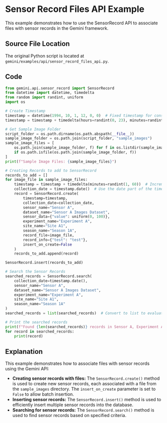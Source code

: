 # Sensor Record Files API Example

This example demonstrates how to use the SensorRecord API to associate files with sensor records in the Gemini framework.

## Source File Location

The original Python script is located at `gemini/examples/api/sensor_record_files_api.py`.

## Code

```python
from gemini.api.sensor_record import SensorRecord
from datetime import datetime, timedelta
from random import randint, uniform
import os

# Create Timestamp
timestamp = datetime(1994, 10, 1, 12, 0, 0)  # Fixed timestamp for consistency
timestamp = timestamp + timedelta(hours=randint(0, 23), minutes=randint(0, 59))  # Randomize time within the day

# Get Sample Image Folder
script_folder = os.path.dirname(os.path.abspath(__file__))
sample_image_folder = os.path.join(script_folder, "sample_images")
sample_image_files = [
    os.path.join(sample_image_folder, f) for f in os.listdir(sample_image_folder)
    if os.path.isfile(os.path.join(sample_image_folder, f))
]
print(f"Sample Image Files: {sample_image_files}")

# Creating Records to add to SensorRecord
records_to_add = []
for image_file in sample_image_files:
    timestamp = timestamp + timedelta(minutes=randint(1, 60))  # Increment timestamp for each file
    collection_date = timestamp.date()  # Use the date part of the timestamp
    record = SensorRecord.create(
        timestamp=timestamp,
        collection_date=collection_date,
        sensor_name="Sensor A",
        dataset_name="Sensor A Images Dataset",
        sensor_data={"value": uniform(0, 100)},
        experiment_name="Experiment A",
        site_name="Site A1",
        season_name="Season 1A",
        record_file=image_file,
        record_info={"test": "test"},
        insert_on_create=False
    )
    records_to_add.append(record)

SensorRecord.insert(records_to_add)

# Search the Sensor Records
searched_records = SensorRecord.search(
    collection_date=timestamp.date(),
    sensor_name="Sensor A",
    dataset_name="Sensor A Images Dataset",
    experiment_name="Experiment A",
    site_name="Site A1",
    season_name="Season 1A"
)
searched_records = list(searched_records)  # Convert to list to evaluate the generator

# Print the searched records
print(f"Found {len(searched_records)} records in Sensor A, Experiment A, Site A1, Season 1A:")
for record in searched_records:
    print(record)
```

## Explanation

This example demonstrates how to associate files with sensor records using the Gemini API:

*   **Creating sensor records with files:** The `SensorRecord.create()` method is used to create new sensor records, each associated with a file from the `sample_images` directory. The `insert_on_create` parameter is set to `False` to allow batch insertion.
*   **Inserting sensor records:** The `SensorRecord.insert()` method is used to efficiently insert multiple sensor records into the database.
*   **Searching for sensor records:** The `SensorRecord.search()` method is used to find sensor records based on specified criteria.
